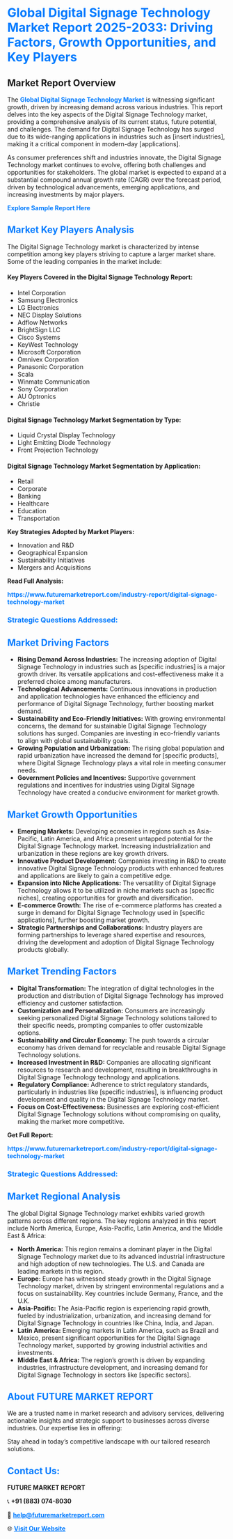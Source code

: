 <h1 style="color: #007BFF;">Global Digital Signage Technology Market Report 2025-2033: Driving Factors, Growth Opportunities, and Key Players</h1>

<section id="overview">
<h2>Market Report Overview</h2>
<p>The <a href="https://www.futuremarketreport.com/industry-report/digital-signage-technology-market" style="color: #007BFF; text-decoration: none;"><strong>Global Digital Signage Technology Market</strong></a> is witnessing significant growth, driven by increasing demand across various industries. This report delves into the key aspects of the Digital Signage Technology market, providing a comprehensive analysis of its current status, future potential, and challenges. The demand for Digital Signage Technology has surged due to its wide-ranging applications in industries such as [insert industries], making it a critical component in modern-day [applications].</p>
<p>As consumer preferences shift and industries innovate, the Digital Signage Technology market continues to evolve, offering both challenges and opportunities for stakeholders. The global market is expected to expand at a substantial compound annual growth rate (CAGR) over the forecast period, driven by technological advancements, emerging applications, and increasing investments by major players.</p>
</section>

<section id="overview">
<p><a href="https://www.futuremarketreport.com/request-sample/reportId=99422" style="color: #007BFF; text-decoration: none;"><strong>Explore Sample Report Here</strong></a></p>
</section>

<section id="key-players">
<h2 style="color: #007BFF;">Market Key Players Analysis</h2>
<p>The Digital Signage Technology market is characterized by intense competition among key players striving to capture a larger market share. Some of the leading companies in the market include:</p>
<h4>Key Players Covered in the Digital Signage Technology Report:</h4>
<ul><li>Intel Corporation</li><li>Samsung Electronics</li><li>LG Electronics</li><li>NEC Display Solutions</li><li>Adflow Networks</li><li>BrightSign LLC</li><li>Cisco Systems</li><li>KeyWest Technology</li><li>Microsoft Corporation</li><li>Omnivex Corporation</li><li>Panasonic Corporation</li><li>Scala</li><li>Winmate Communication</li><li>Sony Corporation</li><li>AU Optronics</li><li>Christie</li></ul>
<h4>Digital Signage Technology Market Segmentation by Type:</h4>
<ul><li>Liquid Crystal Display Technology</li><li>Light Emitting Diode Technology</li><li>Front Projection Technology</li></ul>

<h4>Digital Signage Technology Market Segmentation by Application:</h4>
<ul><li>Retail</li><li>Corporate</li><li>Banking</li><li>Healthcare</li><li>Education</li><li>Transportation</li></ul>
<p><strong>Key Strategies Adopted by Market Players:</strong></p>
<ul>
<li>Innovation and R&D</li>
<li>Geographical Expansion</li>
<li>Sustainability Initiatives</li>
<li>Mergers and Acquisitions</li>
</ul>
</section>

<section>
<p><strong>Read Full Analysis: </strong></p><a href="https://www.futuremarketreport.com/industry-report/digital-signage-technology-market" style="color: #007BFF; text-decoration: none;"><strong>https://www.futuremarketreport.com/industry-report/digital-signage-technology-market</strong></a>
<h3 style="color: #007BFF;">Strategic Questions Addressed:</h3>
</section>

<section id="driving-factors">
<h2 style="color: #007BFF;">Market Driving Factors</h2>
<ul>
<li><strong>Rising Demand Across Industries:</strong> The increasing adoption of Digital Signage Technology in industries such as [specific industries] is a major growth driver. Its versatile applications and cost-effectiveness make it a preferred choice among manufacturers.</li>
<li><strong>Technological Advancements:</strong> Continuous innovations in production and application technologies have enhanced the efficiency and performance of Digital Signage Technology, further boosting market demand.</li>
<li><strong>Sustainability and Eco-Friendly Initiatives:</strong> With growing environmental concerns, the demand for sustainable Digital Signage Technology solutions has surged. Companies are investing in eco-friendly variants to align with global sustainability goals.</li>
<li><strong>Growing Population and Urbanization:</strong> The rising global population and rapid urbanization have increased the demand for [specific products], where Digital Signage Technology plays a vital role in meeting consumer needs.</li>
<li><strong>Government Policies and Incentives:</strong> Supportive government regulations and incentives for industries using Digital Signage Technology have created a conducive environment for market growth.</li>
</ul>
</section>

<section id="growth-opportunities">
<h2 style="color: #007BFF;">Market Growth Opportunities</h2>
<ul>
<li><strong>Emerging Markets:</strong> Developing economies in regions such as Asia-Pacific, Latin America, and Africa present untapped potential for the Digital Signage Technology market. Increasing industrialization and urbanization in these regions are key growth drivers.</li>
<li><strong>Innovative Product Development:</strong> Companies investing in R&D to create innovative Digital Signage Technology products with enhanced features and applications are likely to gain a competitive edge.</li>
<li><strong>Expansion into Niche Applications:</strong> The versatility of Digital Signage Technology allows it to be utilized in niche markets such as [specific niches], creating opportunities for growth and diversification.</li>
<li><strong>E-commerce Growth:</strong> The rise of e-commerce platforms has created a surge in demand for Digital Signage Technology used in [specific applications], further boosting market growth.</li>
<li><strong>Strategic Partnerships and Collaborations:</strong> Industry players are forming partnerships to leverage shared expertise and resources, driving the development and adoption of Digital Signage Technology products globally.</li>
</ul>
</section>

<section id="trending-factors">
<h2 style="color: #007BFF;">Market Trending Factors</h2>
<ul>
<li><strong>Digital Transformation:</strong> The integration of digital technologies in the production and distribution of Digital Signage Technology has improved efficiency and customer satisfaction.</li>
<li><strong>Customization and Personalization:</strong> Consumers are increasingly seeking personalized Digital Signage Technology solutions tailored to their specific needs, prompting companies to offer customizable options.</li>
<li><strong>Sustainability and Circular Economy:</strong> The push towards a circular economy has driven demand for recyclable and reusable Digital Signage Technology solutions.</li>
<li><strong>Increased Investment in R&D:</strong> Companies are allocating significant resources to research and development, resulting in breakthroughs in Digital Signage Technology technology and applications.</li>
<li><strong>Regulatory Compliance:</strong> Adherence to strict regulatory standards, particularly in industries like [specific industries], is influencing product development and quality in the Digital Signage Technology market.</li>
<li><strong>Focus on Cost-Effectiveness:</strong> Businesses are exploring cost-efficient Digital Signage Technology solutions without compromising on quality, making the market more competitive.</li>
</ul>
</section>

<section>
<p><strong>Get Full Report: </strong></p><a href="https://www.futuremarketreport.com/industry-report/digital-signage-technology-market" style="color: #007BFF; text-decoration: none;"><strong>https://www.futuremarketreport.com/industry-report/digital-signage-technology-market</strong></a>
<h3 style="color: #007BFF;">Strategic Questions Addressed:</h3>
</section>


<section id="regional-analysis">
<h2 style="color: #007BFF;">Market Regional Analysis</h2>
<p>The global Digital Signage Technology market exhibits varied growth patterns across different regions. The key regions analyzed in this report include North America, Europe, Asia-Pacific, Latin America, and the Middle East & Africa:</p>
<ul>
<li><strong>North America:</strong> This region remains a dominant player in the Digital Signage Technology market due to its advanced industrial infrastructure and high adoption of new technologies. The U.S. and Canada are leading markets in this region.</li>
<li><strong>Europe:</strong> Europe has witnessed steady growth in the Digital Signage Technology market, driven by stringent environmental regulations and a focus on sustainability. Key countries include Germany, France, and the U.K.</li>
<li><strong>Asia-Pacific:</strong> The Asia-Pacific region is experiencing rapid growth, fueled by industrialization, urbanization, and increasing demand for Digital Signage Technology in countries like China, India, and Japan.</li>
<li><strong>Latin America:</strong> Emerging markets in Latin America, such as Brazil and Mexico, present significant opportunities for the Digital Signage Technology market, supported by growing industrial activities and investments.</li>
<li><strong>Middle East & Africa:</strong> The region’s growth is driven by expanding industries, infrastructure development, and increasing demand for Digital Signage Technology in sectors like [specific sectors].</li>
</ul>
</section>

<footer>
<h2 style="color: #007BFF;">About FUTURE MARKET REPORT</h2>
<p>We are a trusted name in market research and advisory services, delivering actionable insights and strategic support to businesses across diverse industries. Our expertise lies in offering:</p>

<p>Stay ahead in today’s competitive landscape with our tailored research solutions.</p>

<h2 style="color: #007BFF;">Contact Us:</h2>
<p><strong>FUTURE MARKET REPORT</strong></p>
<p>📞 <strong>+91 (883) 074-8030</strong></p>
<p>📧 <strong><a href="mailto:help@futuremarketreport.com" style="color: #007BFF;">help@futuremarketreport.com</a></strong></p>
<p>🌐 <strong><a href="https://www.futuremarketreport.com/" style="color: #007BFF;">Visit Our Website</a></strong></p>
</footer>